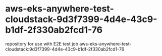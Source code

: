 # aws-eks-anywhere-test-cloudstack-9d3f7399-4d4e-43c9-b1df-2f330ab2fcd1-76
repository for use with E2E test job aws-eks-anywhere-test-cloudstack:9d3f7399-4d4e-43c9-b1df-2f330ab2fcd1-76
